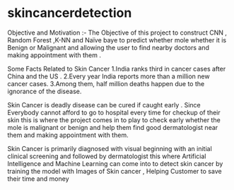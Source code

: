 # skincancerdetection
Objective and Motivation :-
The Objective of this project to construct CNN , Random Forest ,K-NN and Naïve baye to predict whether mole whether it is Benign or Malignant and allowing the user to find nearby doctors and making appointment with them .

Some Facts Related to Skin Cancer 
1.India ranks third in cancer cases after China and the US .
2.Every year India reports more than a million new cancer cases. 
3.Among them, half million deaths happen due to the ignorance of the disease. 

Skin Cancer is deadly disease can be cured if caught early . 
Since Everybody cannot afford to go to hospital every time for checkup of their skin this is where the project comes in to play to check early whether the mole is malignant or benign and help them find good dermatologist near them and making appointment with them.

Skin Cancer is primarily diagnosed with visual beginning with an initial clinical screening and followed by dermatologist this where Artificial Intelligence and Machine Learning can come into to detect skin cancer by training the model with Images of Skin cancer , Helping Customer to save their time and money
